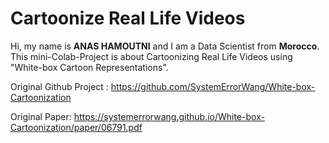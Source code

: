 # **Cartoonize Real Life Videos**

Hi, my name is **ANAS HAMOUTNI** and I am a Data Scientist from **Morocco**. This mini-Colab-Project is about Cartoonizing Real Life Videos using "White-box Cartoon Representations".

Original Github Project : https://github.com/SystemErrorWang/White-box-Cartoonization

Original Paper: https://systemerrorwang.github.io/White-box-Cartoonization/paper/06791.pdf
